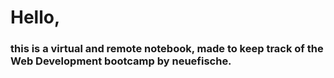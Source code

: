 # Hello,
### this is a virtual and remote notebook, made to keep track of the Web Development bootcamp by neuefische.
